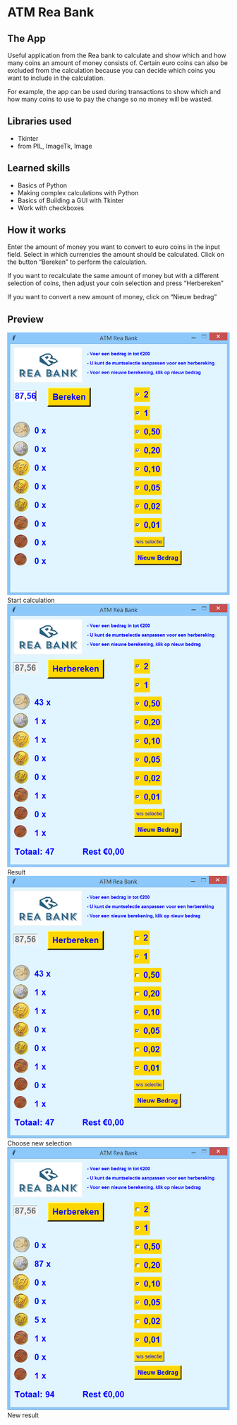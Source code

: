 # ATM Rea Bank

## The App

Useful application from the Rea bank to calculate and show which and how many coins an amount of money consists of. Certain euro coins can also be excluded from the calculation because you can decide which coins you want to include in the calculation. 

For example, the app can be used during transactions to show which and how many coins to use to pay the change so no money will be wasted.


## Libraries used

* Tkinter
* from PIL, ImageTk, Image


## Learned skills

* Basics of Python
* Making complex calculations with Python
* Basics of Building a GUI with Tkinter 
* Work with checkboxes


## How it works

Enter the amount of money you want to convert to euro coins in the input field. Select in which currencies the amount should be calculated. Click on the button “Bereken” to perform the calculation. 

If you want to recalculate the same amount of money but with a different selection of coins, then adjust your coin selection and press “Herbereken” 

If you want to convert a new amount of money, click on “Nieuw bedrag” 


## Preview

![screenshot_start](Showcase/screenshot_start.png?raw=true "Start calculation")<br>
Start calculation
![screenshot_result1](Showcase/screenshot_result1.png?raw=true "Result")<br>
Result
![screenshot_recalculate](Showcase/screenshot_recalculate.png?raw=true "Choose new selection")<br>
Choose new selection
![screenshot_result2](Showcase/screenshot_result2.png?raw=true "New result")<br>
New result
